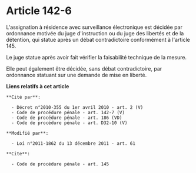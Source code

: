 # Article 142-6

L'assignation à résidence avec surveillance électronique est décidée par ordonnance motivée du juge d'instruction ou du juge
des libertés et de la détention, qui statue après un débat contradictoire conformément à l'article 145.

Le juge statue après avoir fait vérifier la faisabilité technique de la mesure.  

Elle peut également être décidée, sans débat contradictoire, par ordonnance statuant sur une demande de mise en liberté.

**Liens relatifs à cet article**

	**Cité par**:

	  - Décret n°2010-355 du 1er avril 2010 - art. 2 (V)
	  - Code de procédure pénale - art. 142-7 (V)
	  - Code de procédure pénale - art. 186 (VD)
	  - Code de procédure pénale - art. D32-10 (V)

	**Modifié par**:

	  - Loi n°2011-1862 du 13 décembre 2011 - art. 61

	**Cite**:

	  - Code de procédure pénale - art. 145
